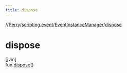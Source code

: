 ```yaml
---
title: dispose
---
```

//[Perry](../../../index.html)/[scripting.event](../index.html)/[EventInstanceManager](index.html)/[dispose](dispose.html)



# dispose



[jvm]\
fun [dispose](dispose.html)()




